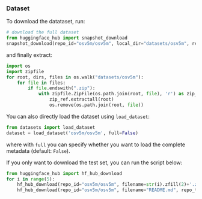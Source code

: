 ### Dataset
To download the datataset, run:
```python
# download the full dataset
from huggingface_hub import snapshot_download
snapshot_download(repo_id="osv5m/osv5m", local_dir="datasets/osv5m", repo_type='dataset')
```

and finally extract:
```python
import os
import zipfile
for root, dirs, files in os.walk("datasets/osv5m"):
    for file in files:
        if file.endswith(".zip"):
            with zipfile.ZipFile(os.path.join(root, file), 'r') as zip_ref:
                zip_ref.extractall(root)
                os.remove(os.path.join(root, file))
```

You can also directly load the dataset using `load_dataset`:
```python
from datasets import load_dataset
dataset = load_dataset('osv5m/osv5m', full=False)
```
where with `full` you can specify whether you want to load the complete metadata (default: `False`).

If you only want to download the test set, you can run the script below:
```python
from huggingface_hub import hf_hub_download
for i in range(5):
    hf_hub_download(repo_id="osv5m/osv5m", filename=str(i).zfill(2)+'.zip', subfolder="images/test", repo_type='dataset', local_dir="datasets/osv5m")
    hf_hub_download(repo_id="osv5m/osv5m", filename="README.md", repo_type='dataset', local_dir="datasets/osv5m")
```